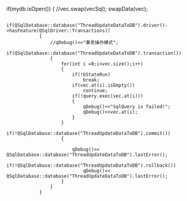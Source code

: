  if(mydb.isOpen())
            {
                //vec.swap(vecSql);
                swapData(vec);

                if(QSqlDatabase::database("ThreadUpdateDataToDB").driver()->hasFeature(QSqlDriver::Transactions))
                {
                    //qDebug()<<"事务操作模式";
                    if(QSqlDatabase::database("ThreadUpdateDataToDB").transaction())
                    {
                        for(int i =0;i<vec.size();i++)
                        {
                            if(!bStateRun)
                                break;
                            if(vec.at(i).isEmpty())
                                continue;
                            if(!query.exec(vec.at(i)))
                            {
                                qDebug()<<"SqlQuery is failed!";
                                qDebug()<<vec.at(i);
                            }
                        }
                        if(!QSqlDatabase::database("ThreadUpdateDataToDB").commit())
                        {

                            qDebug()<< QSqlDatabase::database("ThreadUpdateDataToDB").lastError();
                            if(!QSqlDatabase::database("ThreadUpdateDataToDB").rollback())
                                qDebug()<< QSqlDatabase::database("ThreadUpdateDataToDB").lastError();
                        }
                    }
                }
